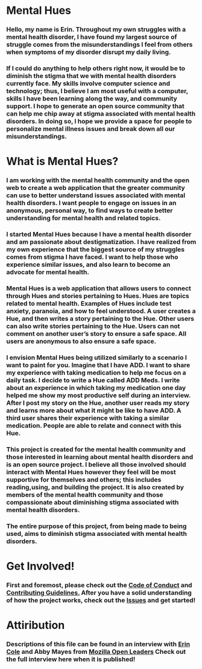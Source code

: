 # Mental Hues
### Hello, my name is Erin. Throughout my own struggles with a mental health disorder, I have found my largest source of struggle comes from the misunderstandings I feel from others when symptoms of my disorder disrupt my daily living.  
### If I could do anything to help others right now, it would be to diminish the stigma that we with mental health disorders currently face. My skills involve computer science and technology; thus, I believe I am most useful with a computer, skills I have been learning along the way, and community support. I hope to generate an open source community that can help me chip away at stigma associated with mental health disorders.  In doing so, I hope we provide a space for people to personalize mental illness issues and break down all our misunderstandings.

# What is Mental Hues?
### I am working with the mental health community and the open web to create a web application that the greater community can use to better understand issues associated with mental health disorders. I want people to engage on issues in an anonymous, personal way, to find ways to create better understanding for mental health and related topics.
### I started Mental Hues because I have a mental health disorder and am passionate about destigmatization. I have realized from my own experience that the biggest source of my struggles comes from stigma I have faced. I want to help those who experience similar issues, and also learn to become an advocate for mental health.
### Mental Hues is a web application that allows users to connect through Hues and stories pertaining to Hues. Hues are topics related to mental health. Examples of Hues include test anxiety, paranoia, and how to feel understood. A user creates a Hue, and then writes a story pertaining to the Hue. Other users can also write stories pertaining to the Hue. Users can not comment on another user’s story to ensure a safe space. All users are anonymous to also ensure a safe space.
### I envision Mental Hues being utilized similarly to a scenario I want to paint for you. Imagine that I have ADD. I want to share my experience with taking medication to help me focus on a daily task. I decide to write a Hue called ADD Meds. I write about an experience in which taking my medication one day helped me show my most productive self during an interview. After I post my story on the Hue, another user reads my story and learns more about what it might be like to have ADD. A third user shares their experience with taking a similar medication. People are able to relate and connect with this Hue.
### This project is created for the mental health community and those interested in learning about mental health disorders and is an open source project. I believe all those involved should interact with Mental Hues however they feel will be most supportive for themselves and others; this includes reading,using, and building the project.  It is also created by members of the mental health community and those compassionate about diminishing stigma associated with mental health disorders.
### The entire purpose of this project, from being made to being used, aims to diminish stigma associated with mental health disorders.

# Get Involved!
### First and foremost, please check out the [Code of Conduct](https://github.com/erindcole/mentalhues/blob/master/CODE_OF_CONDUCT.md) and [Contributing Guidelines.](https://github.com/erindcole/mentalhues/blob/master/CONTRIBUTING.md) After you have a solid understanding of how the project works, check out the [Issues](https://github.com/erindcole/mentalhues/issues) and get started!

# Attiribution
### Descriptions of this file can be found in an interview with [Erin Cole](https://github.com/erindcole) and Abby Mayes from [Mozilla Open Leaders](https://mozilla.github.io/leadership-training/) Check out the full interview here when it is published!
